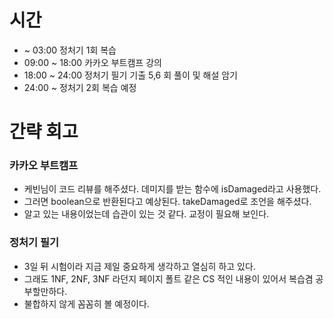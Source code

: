 # 시간
- ~ 03:00 정처기 1회 복습
- 09:00 ~ 18:00 카카오 부트캠프 강의
- 18:00 ~ 24:00 정처기 필기 기출 5,6 회 풀이 및 해설 암기
- 24:00 ~ 정처기 2회 복습 예정

# 간략 회고

### 카카오 부트캠프
- 케빈님이 코드 리뷰를 해주셨다. 데미지를 받는 함수에 isDamaged라고 사용했다.
- 그러면 boolean으로 반환된다고 예상된다. takeDamaged로 조언을 해주셨다.
- 알고 있는 내용이었는데 습관이 있는 것 같다. 교정이 필요해 보인다.

### 정처기 필기
- 3일 뒤 시험이라 지금 제일 중요하게 생각하고 열심히 하고 있다.
- 그래도 1NF, 2NF, 3NF 라던지 페이지 폴트 같은 CS 적인 내용이 있어서 복습겸 공부할만하다.
- 불합하지 않게 꼼꼼히 볼 예정이다.
